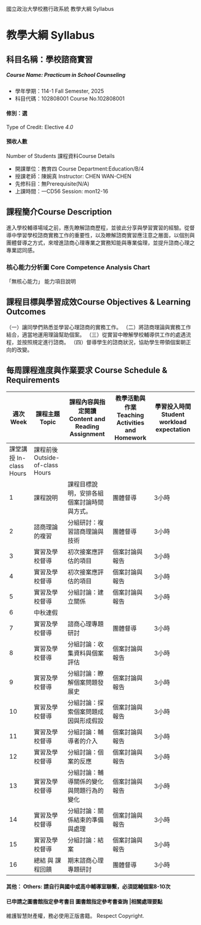 國立政治大學校務行政系統 教學大綱 Syllabus
# 教學大綱 Syllabus
##  科目名稱：學校諮商實習
#####  Course Name: Practicum in School Counseling
  * 學年學期：114-1 Fall Semester, 2025 
  * 科目代碼：102808001 Course No.102808001
#### 修別：選
Type of Credit: Elective 
_4.0_
#### 預收人數
Number of Students
課程資料Course Details
  * 開課單位：教育四 Course Department:Education/B/4 
  * 授課老師：陳婉真 Instructor: CHEN WAN-CHEN 
  * 先修科目：無Prerequisite(N/A)
  * 上課時間：一CD56 Session: mon12-16
##  課程簡介Course Description
進入學校輔導場域之前，應先瞭解諮商歷程，並彼此分享與學習實習的經驗。從督導中學習學校諮商實務工作的重要性，以及瞭解諮商實習應注意之層面，以個別與團體督導之方式，來增進諮商心理專業之實務知能與專業倫理，並提升諮商心理之專業認同感。
###  核心能力分析圖 Core Competence Analysis Chart
「無核心能力」 
能力項目說明
##  課程目標與學習成效Course Objectives & Learning Outcomes 
（一）讓同學們熟悉並學習心理諮商的實務工作。
（二）將諮商理論與實務工作結合，適當地運用理論幫助個案。
（三）從實習中瞭解學校輔導供工作的處遇流程，並按照規定進行諮商。
（四）督導學生的諮商狀況，協助學生帶領個案朝正向的改變。
##  每周課程進度與作業要求 Course Schedule & Requirements
週次 Week |  課程主題 Topic |  課程內容與指定閱讀 Content and Reading Assignment |  教學活動與作業 Teaching Activities and Homework |  學習投入時間 Student workload expectation  
---|---|---|---|---  
課堂講授 In-class Hours |  課程前後 Outside-of-class Hours  
1 |  課程說明 |  課程目標說明，安排各組個案討論時間與方式。 |  團體督導 |  3小時 |  4.5小時  
2 |  諮商理論的複習 |  分組研討：複習諮商理論與技術 |  團體督導 |  3小時 |  4.5小時  
3 |  實習及學校督導 |  初次接案應評估的項目 |  個案討論與報告 |  3小時 |  4.5小時  
4 |  實習及學校督導 |  初次接案應評估的項目 |  個案討論與報告 |  3小時 |  4.5小時  
5 |  實習及學校督導 |  分組討論：建立關係 |  個案討論與報告 |  3小時 |  4.5小時  
6 | 中秋連假  
7 |  實習及學校督導 |  諮商心理專題研討 |  團體督導 |  3小時 |  4.5小時  
8 |  實習及學校督導 |  分組討論：收集資料與個案評估 |  個案討論與報告 |  3小時 |  4.5小時  
9 |  實習及學校督導 |  分組討論：瞭解個案問題發展史 |  個案討論與報告 |  3小時 |  4.5小時  
10 |  實習及學校督導 |  分組討論：探索個案問題成因與形成假設 |  個案討論與報告 |  3小時 |  4.5小時  
11 |  實習及學校督導 |  分組討論：輔導者的介入 |  個案討論與報告 |  3小時 |  4.5小時  
12 |  實習及學校督導 |  分組討論：個案的反應 |  個案討論與報告 |  3小時 |  4.5小時  
13 |  實習及學校督導 |  分組討論：輔導關係的變化與問題行為的變化 |  個案討論與報告 |  3小時 |  4.5小時  
14 |  實習及學校督導 |  分組討論：關係結束的準備與處理 |  個案討論與報告 |  3小時 |  4.5小時  
15 |  實習及學校督導 |  分組討論：結案 |  個案討論與報告 |  3小時 |  4.5小時  
16 |  總結 與 課程回饋 |  期末諮商心理專題研討 |  團體督導 |  3小時 |  4.5小時  
####  其他： Others: 請自行與國中或高中輔導室聯繫，必須認輔個案8-10次 
####  已申請之圖書館指定參考書目  圖書館指定參考書查詢 |相關處理要點
維護智慧財產權，務必使用正版書籍。 Respect Copyright.